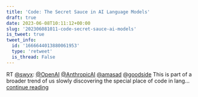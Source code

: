 ```yaml
---
title: 'Code: The Secret Sauce in AI Language Models'
draft: true
date: 2023-06-08T10:11:12+00:00
slug: '202306081011-code-secret-sauce-ai-models'
is_tweet: true
tweet_info:
  id: '1666644013880061953'
  type: 'retweet'
  is_thread: False
---
```




RT [@swyx](https://x.com/swyx): [@OpenAI](https://x.com/OpenAI) [@AnthropicAI](https://x.com/AnthropicAI) [@amasad](https://x.com/amasad) [@goodside](https://x.com/goodside) This is part of a broader trend of us slowly discovering the special place of code in lang… [continue reading](https://x.com/sytelus/status/1666644013880061953)
